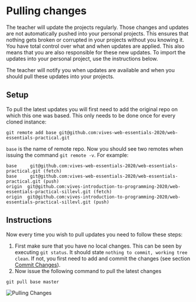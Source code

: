 # Pulling changes

The teacher will update the projects regularly. Those changes and updates are not automatically pushed into your personal projects. This ensures that nothing gets broken or corrupted in your projects without you knowing it. You have total control over what and when updates are applied. This also means that you are also responsible for these new updates. To import the updates into your personal project, use the instructions below.

The teacher will notify you when updates are available and when you should pull these updates into your projects.

## Setup

To pull the latest updates you will first need to add the original repo on which this one was based. This only needs to be done once for every cloned instance:

```shell
git remote add base git@github.com:vives-web-essentials-2020/web-essentials-practical.git
```

`base` is the name of remote repo. Now you should see two remotes when issuing the command `git remote -v`. For example:

```text
base     git@github.com:vives-web-essentials-2020/web-essentials-practical.git (fetch)
base     git@github.com:vives-web-essentials-2020/web-essentials-practical.git (push)
origin  git@github.com:vives-introduction-to-programming-2020/web-essentials-practical-sillevl.git (fetch)
origin  git@github.com:vives-introduction-to-programming-2020/web-essentials-practical-sillevl.git (push)
```

## Instructions

Now every time you wish to pull updates you need to follow these steps:

1. First make sure that you have no local changes. This can be seen by executing `git status`. It should state `nothing to commit, working tree clean`. If not, you first need to add and commit the changes (see section [Commit Changes](./commit-changes.md)).
2. Now issue the following command to pull the latest changes

```shell
git pull base master
```

![Pulling Changes](./img/pull_changes.png)
